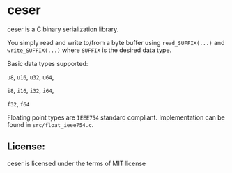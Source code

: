 # ceser

ceser is a C binary serialization library.

You simply read and write to/from a byte buffer using `read_SUFFIX(...)` and `write_SUFFIX(...)` where `SUFFIX` is the desired data type.

Basic data types supported:

`u8`, `u16`, `u32`, `u64`,

`i8`, `i16`, `i32`, `i64`,

`f32`, `f64`

Floating point types are `IEEE754` standard compliant. Implementation can be found in `src/float_ieee754.c`.

License:
---
ceser is licensed under the terms of MIT license